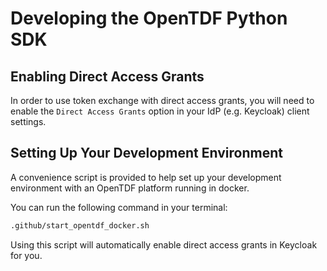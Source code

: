 # Developing the OpenTDF Python SDK

## Enabling Direct Access Grants

In order to use token exchange with direct access grants, you will need to enable the `Direct Access Grants` option in your IdP (e.g. Keycloak)
client settings.

## Setting Up Your Development Environment

A convenience script is provided to help set up your development environment with an OpenTDF platform running in docker.

You can run the following command in your terminal:

```bash
.github/start_opentdf_docker.sh
```

Using this script will automatically enable direct access grants in Keycloak for you.
